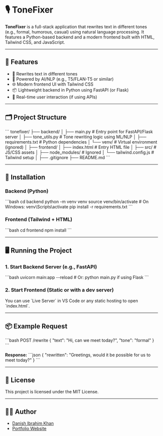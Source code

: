 
# 🎙️ ToneFixer

**ToneFixer** is a full-stack application that rewrites text in different tones (e.g., formal, humorous, casual) using natural language processing. It features a Python-based backend and a modern frontend built with HTML, Tailwind CSS, and JavaScript.

---

## 🚀 Features

- 🔁 Rewrites text in different tones
- 🧠 Powered by AI/NLP (e.g., T5/FLAN-T5 or similar)
- 🌐 Modern frontend UI with Tailwind CSS
- 📦 Lightweight backend in Python using FastAPI (or Flask)
- 💬 Real-time user interaction (if using APIs)

---

## 🗂️ Project Structure

\`\`\`
tonefixer/
├── backend/
│   ├── main.py             # Entry point for FastAPI/Flask server
│   ├── tone_utils.py       # Tone rewriting logic using ML/NLP
│   ├── requirements.txt    # Python dependencies
│   └── venv/               # Virtual environment (ignored)
│
├── frontend/
│   ├── index.html          # Entry HTML file
│   ├── src/                # JS/CSS assets
│   ├── node_modules/       # Ignored
│   └── tailwind.config.js  # Tailwind setup
│
├── .gitignore
├── README.md
\`\`\`

---

## 🧪 Installation

### Backend (Python)

\`\`\`bash
cd backend
python -m venv venv
source venv/bin/activate  # On Windows: venv\Scripts\activate
pip install -r requirements.txt
\`\`\`

### Frontend (Tailwind + HTML)

\`\`\`bash
cd frontend
npm install
\`\`\`

---

## 🖥️ Running the Project

### 1. Start Backend Server (e.g., FastAPI)

\`\`\`bash
uvicorn main:app --reload  # Or: python main.py if using Flask
\`\`\`

### 2. Start Frontend (Static or with a dev server)

You can use \`Live Server\` in VS Code or any static hosting to open \`index.html\`.

---

## 📦 Example Request

\`\`\`bash
POST /rewrite
{
  "text": "Hi, can we meet today?",
  "tone": "formal"
}
\`\`\`

**Response:**
\`\`\`json
{
  "rewritten": "Greetings, would it be possible for us to meet today?"
}
\`\`\`

---

## 🧾 License

This project is licensed under the MIT License.

---

## 🙋‍♂️ Author

- [Danish Ibrahim Khan](https://github.com/DanishIbrahimKhan)
- [Portfolio Website](https://mr-danishibrahim.netlify.app/)
